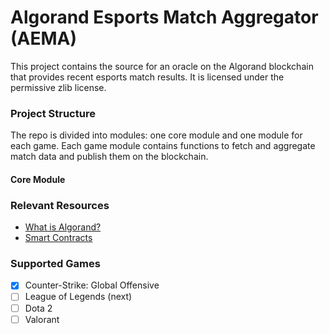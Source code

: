 # Algorand Esports Match Aggregator (AEMA) 

This project contains the source for an oracle on the Algorand blockchain that provides recent esports match results. It is licensed under the permissive zlib license. 

### Project Structure
The repo is divided into modules: one core module and one module for each game. Each game module contains functions to fetch and aggregate match data and publish them on the blockchain. 

#### Core Module 

### Relevant Resources
* [What is Algorand?](https://developer.algorand.org/docs/get-started/basics/why_algorand/)
* [Smart Contracts](https://developer.algorand.org/docs/get-details/dapps/smart-contracts/)


### Supported Games

* [x] Counter-Strike: Global Offensive
* [ ] League of Legends (next)
* [ ] Dota 2
* [ ] Valorant
